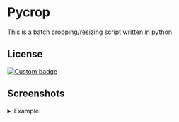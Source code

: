 # Pycrop
This is a batch cropping/resizing script written in python

## License

[![Custom badge](https://img.shields.io/endpoint?style=for-the-badge&url=https%3A%2F%2Fshare.jester-designs.com%2Fmedia%2Fbank%2Fkeep%2Fmitplusnigger.json)](https://plusnigger.org/MIT+NIGGER.txt)

## Screenshots

<details>
<summary>Example:</summary>
<br>

![](https://share.jester-designs.com/media/bank/keep/video-example.gif)

</details>
